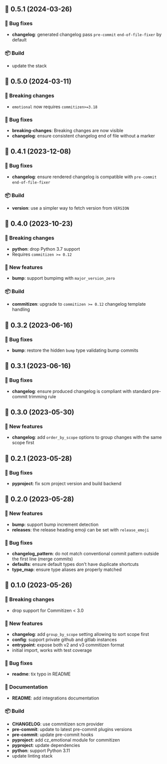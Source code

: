 ## 🚀 0.5.1 (2024-03-26)

### 🐛 Bug fixes

- **changelog**: generated changelog pass `pre-commit` `end-of-file-fixer` by default

### 📦 Build

- update the stack


## 🚀 0.5.0 (2024-03-11)

### 🚨 Breaking changes

- `emotional` now requires `commitizen>=3.18`

### 🐛 Bug fixes

- **breaking-changes**: Breaking changes are now visible
- **changelog**: ensure consistent changelog end of file without a marker

## 🚀 0.4.1 (2023-12-08)

### 🐛 Bug fixes

- **changelog**: ensure rendered changelog is compatible with `pre-commit` `end-of-file-fixer`

### 📦 Build

- **version**: use a simpler way to fetch version from `VERSION`

## 🚀 0.4.0 (2023-10-23)

### 🚨 Breaking changes

- **python**: drop Python 3.7 support
- Requires `commitizen >= 0.12`

### 💫 New features

- **bump**: support bumpimg with `major_version_zero`

### 📦 Build

- **commitizen**: upgrade to `commitizen >= 0.12` changelog template handling

## 🚀 0.3.2 (2023-06-16)

### 🐛 Bug fixes

- **bump**: restore the hidden `bump` type validating bump commits

## 🚀 0.3.1 (2023-06-16)

### 🐛 Bug fixes

- **changelog**: ensure produced changelog is compliant with standard pre-commit trimming rule

## 🚀 0.3.0 (2023-05-30)

### 💫 New features

- **changelog**: add `order_by_scope` options to group changes with the same scope first

## 🚀 0.2.1 (2023-05-28)

### 🐛 Bug fixes

- **pyproject**: fix scm project version and build backend

## 🚀 0.2.0 (2023-05-28)

### 💫 New features

- **bump**: support bump increment detection
- **releases**: the release heading emoji can be set with `release_emoji`

### 🐛 Bug fixes

- **changelog_pattern**: do not match conventional commit pattern outside the first line (merge commits)
- **defaults**: ensure default types don't have duplicate shortcuts
- **type_map**: ensure type aliases are properly matched

## 🚀 0.1.0 (2023-05-26)

### 🚨 Breaking changes

- drop support for Commitizen < 3.0

### 💫 New features

- **changelog**: add `group_by_scope` setting allowing to sort scope first
- **config**: support private github and gitlab instances
- **entrypoint**: expose both v2 and v3 commitizen format
- initial import, works with test coverage

### 🐛 Bug fixes

- **readme**: tix typo in README

### 📖 Documentation

- **README**: add integrations documentation

### 📦 Build

- **CHANGELOG**: use commitizen scm provider
- **pre-commit**: update to latest pre-commit plugins versions
- **pre-commit**: update pre-commit hooks
- **pyproject**: add cz_emotional module for commitizen
- **pyproject**: update dependencies
- **python**: support Python 3.11
- update linting stack